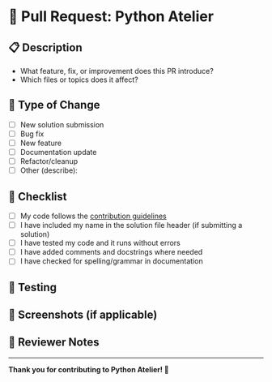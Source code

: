 # 🚀 Pull Request: Python Atelier

## 📋 Description

<!-- Briefly describe your changes and why they matter. -->

- What feature, fix, or improvement does this PR introduce?
- Which files or topics does it affect?

## 🎯 Type of Change

- [ ] New solution submission
- [ ] Bug fix
- [ ] New feature
- [ ] Documentation update
- [ ] Refactor/cleanup
- [ ] Other (describe):

## 📝 Checklist

- [ ] My code follows the [contribution guidelines](CONTRIBUTING.md)
- [ ] I have included my name in the solution file header (if submitting a solution)
- [ ] I have tested my code and it runs without errors
- [ ] I have added comments and docstrings where needed
- [ ] I have checked for spelling/grammar in documentation

## 🧪 Testing

<!-- How did you test your changes? Add test cases or describe your process. -->

## 📸 Screenshots (if applicable)

<!-- Add screenshots or code output if it helps reviewers. -->

## 🙌 Reviewer Notes

<!-- Anything you want reviewers to focus on, or questions you have? -->

---

**Thank you for contributing to Python Atelier! 🎨**
